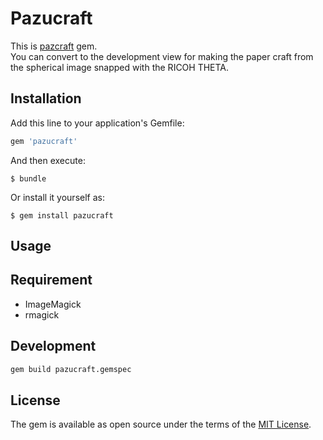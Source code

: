 # Pazucraft

This is [pazcraft](https://github.com/chihayafuru/pazucraft) gem.  
You can convert to the development view for making the paper craft from the spherical image snapped with the RICOH THETA.

## Installation

Add this line to your application's Gemfile:

```ruby
gem 'pazucraft'
```

And then execute:

    $ bundle

Or install it yourself as:

    $ gem install pazucraft

## Usage

## Requirement

- ImageMagick
- rmagick

## Development

```bash
gem build pazucraft.gemspec
```

## License

The gem is available as open source under the terms of the [MIT License](http://opensource.org/licenses/MIT).

